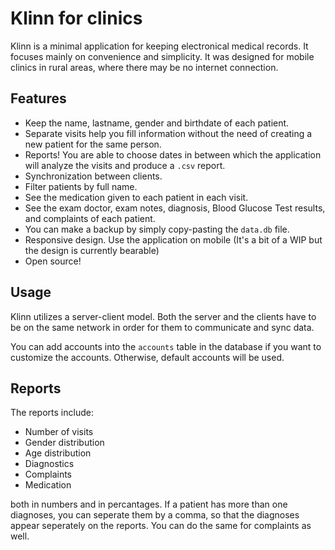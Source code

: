 # Klinn for clinics

Klinn is a minimal application for keeping electronical medical records. It focuses mainly on convenience and simplicity.
It was designed for mobile clinics in rural areas, where there may be no internet connection.

## Features
* Keep the name, lastname, gender and birthdate of each patient.
* Separate visits help you fill information without the need of creating a new patient for the same person.
* Reports! You are able to choose dates in between which the application will analyze the visits and produce a `.csv` report.
* Synchronization between clients.
* Filter patients by full name.
* See the medication given to each patient in each visit.
* See the exam doctor, exam notes, diagnosis, Blood Glucose Test results, and complaints of each patient.
* You can make a backup by simply copy-pasting the `data.db` file.
* Responsive design. Use the application on mobile (It's a bit of a WIP but the design is currently bearable)
* Open source!

## Usage
Klinn utilizes a server-client model. Both the server and the clients have to be on the same network in order for them to communicate and sync data.

You can add accounts into the `accounts` table in the database if you want to customize the accounts. Otherwise, default accounts will be used.

## Reports
The reports include:
* Number of visits
* Gender distribution
* Age distribution
* Diagnostics
* Complaints
* Medication

both in numbers and in percantages. If a patient has more than one diagnoses, you can seperate them by a comma, so that the diagnoses appear seperately on the reports. You can do the same for complaints as well.
